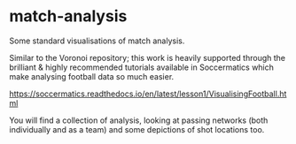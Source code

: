 # match-analysis
Some standard visualisations of match analysis.

Similar to the Voronoi repository; this work is heavily supported through the brilliant & highly recommended tutorials available in Soccermatics which make analysing football data so much easier.

https://soccermatics.readthedocs.io/en/latest/lesson1/VisualisingFootball.html

You will find a collection of analysis, looking at passing networks (both individually and as a team) and some depictions of shot locations too.
